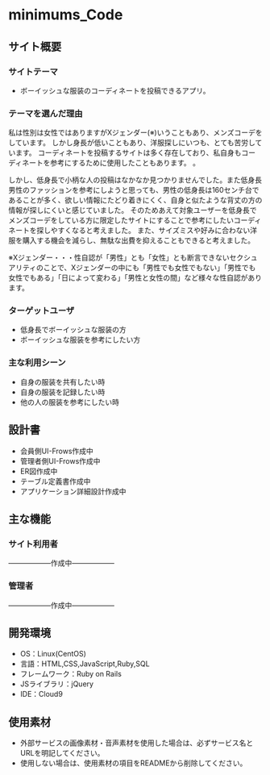 # minimums_Code

## サイト概要
### サイトテーマ
- ボーイッシュな服装のコーディネートを投稿できるアプリ。


### テーマを選んだ理由
私は性別は女性ではありますがXジェンダー(※)いうこともあり、メンズコーデをしています。
しかし身長が低いこともあり、洋服探しにいつも、とても苦労しています。
コーディネートを投稿するサイトは多く存在しており、私自身もコーディネートを参考にするために使用したこともあります。
。

しかし、低身長で小柄な人の投稿はなかなか見つかりませんでした。また低身長男性のファッションを参考にしようと思っても、男性の低身長は160センチ台であることが多く、欲しい情報にたどり着きにくく、自身と似たような背丈の方の情報が探しにくいと感じていました。
そのためあえて対象ユーザーを低身長でメンズコーデをしている方に限定したサイトにすることで参考にしたいコーディネートを探しやすくなると考えました。
また、サイズミスや好みに合わない洋服を購入する機会を減らし、無駄な出費を抑えることもできると考えました。

※Xジェンダー・・・性自認が「男性」とも「女性」とも断言できないセクシュアリティのことで、Xジェンダーの中にも「男性でも女性でもない」「男性でも女性でもある」「日によって変わる」「男性と女性の間」など様々な性自認があります。


### ターゲットユーザ
- 低身長でボーイッシュな服装の方
- ボーイッシュな服装を参考にしたい方


### 主な利用シーン
- 自身の服装を共有したい時
- 自身の服装を記録したい時
- 他の人の服装を参考にしたい時


## 設計書
- 会員側UI-Frows作成中
- 管理者側UI-Frows作成中
- ER図作成中
- テーブル定義書作成中
- アプリケーション詳細設計作成中


## 主な機能
### サイト利用者
――――――作成中――――――

### 管理者
――――――作成中――――――

## 開発環境
- OS：Linux(CentOS)
- 言語：HTML,CSS,JavaScript,Ruby,SQL
- フレームワーク：Ruby on Rails
- JSライブラリ：jQuery
- IDE：Cloud9

## 使用素材
- 外部サービスの画像素材・音声素材を使用した場合は、必ずサービス名とURLを明記してください。
- 使用しない場合は、使用素材の項目をREADMEから削除してください。